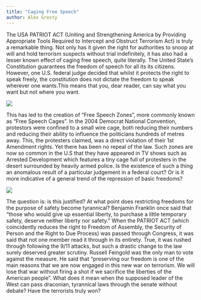 ```yaml
---
title: "Caging Free Speech"
author: Alex Gresty
---
```


The USA PATRIOT ACT (Uniting and Strengthening America by Providing Appropriate Tools Required to Intercept and Obstruct Terrorism Act) is truly a remarkable thing. Not only has it given the right for authorities to snoop at will and hold terrorism suspects without trial indefinitely, it has also had a lesser known effect of caging free speech, quite literally.  The United State’s Constitution guarantees the freedom of speech for all its its citizens. However, one U.S. federal judge decided that whilst it protects the right to speak freely, the constitution does not dictate the freedom to speak wherever one wants.This means that you, dear reader, can say what you want but not where you want.

<img src="../images/free-speech-1.jpg" class="left">

This has led to the creation of “Free Speech Zones”, more commonly known as  “Free Speech Cages”. In the 2004 Democrat National Convention, protestors were confined to a small wire cage, both reducing their numbers and reducing their ability to influence the politicians hundreds of metres away. This, the protesters claimed, was a direct violation of their 1st Amendment rights. Yet there has been no repeal of the law.  Such zones are now so common in the U.S that they have appeared in TV shows such as Arrested Development which features a tiny cage full of protesters in the desert surrounded by heavily armed police. Is the existence of such a thing an anomalous result of a particular judgement in a federal court? Or is it more indicative of a general trend of the repression of basic freedoms?

<img src="../images/free-speech-2.png" class="right">

The question is: is this justified? At what point does restricting freedoms for the purpose of safety become tyrannical? Benjamin Franklin once said that “those who would give up essential liberty, to purchase a little temporary safety, deserve neither liberty nor safety.” When the PATRIOT ACT (which coincidently reduces the right to Freedom of Assembly, the Security of Person and the Right to Due Process) was passed through Congress, it was said that not one member read it through in its entirety. True, it was rushed through following the 9/11 attacks, but such a drastic change to the law surely deserved greater scrutiny. Russell Feingold was the only man to vote against the measure. He said that “preserving our freedom is one of the main reasons that we are now engaged in this new war on terrorism. We will lose that war without firing a shot if we sacrifice the liberties of the American people”. What does it mean when the supposed leader of the West can pass draconian, tyrannical laws through the senate without debate? Have the terrorists truly won?
